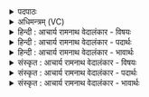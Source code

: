 <details><summary>पदपाठः</summary>

य꣡जि꣢꣯ष्ठम्। त्वा꣣। ववृमहे। देव꣢म्। दे꣣वत्रा꣢। हो꣡ता꣢꣯रम्। अ꣡म꣢꣯र्त्यम्। अ। म꣣र्त्यम्। अस्य꣢। य꣣ज्ञ꣡स्य꣢। सु꣣क्र꣡तु꣢म्। सु꣣। क्र꣡तु꣢꣯म्। १४१३।
</details>

<details><summary>अधिमन्त्रम् (VC)</summary>

- अग्निः
- सौभरि: काण्व:
- काकुभः प्रगाथः (विषमा ककुबुष्णिक्, समा सतोबृहती)
- ऋषभः
</details>

<details><summary>हिन्दी : आचार्य रामनाथ वेदालंकार - विषयः</summary>

प्रथम ऋचा की व्याख्या पूर्वार्चिक में ११२ क्रमाङ्क पर परमात्मा और राजा के विषय में की गयी थी। यहाँ आचार्य का विषय वर्णित करते हैं।
</details>

<details><summary>हिन्दी : आचार्य रामनाथ वेदालंकार - पदार्थः</summary>

पदार्थान्वयभाषाः -  हे अग्नि अर्थात् तेजस्वी विद्वन्! (यजिष्ठम्)अतिशय परमेश्वरपूजक वा पञ्चमहायज्ञों को करनेवाले, (देवत्रा देवम्)ज्ञान के प्रकाशक विद्वानों में भी विशिष्ट विद्वान्(होतारम्)सुख-प्रदाता, (अमर्त्यम्)यशःशरीर से अमर, (अस्य यज्ञस्य)इस विद्या-यज्ञ के(सुक्रतुम्)सुकर्ता(त्वा)आपको,हम विद्यार्थी(ववृमहे)आचार्यरूप में वरण करते हैं ॥१॥
</details>

<details><summary>हिन्दी : आचार्य रामनाथ वेदालंकार - भावार्थः</summary>

भावार्थभाषाः -  आस्तिक,याज्ञिक,चरित्रवान्,शिक्षण-कला में कुशल विद्वान् मनुष्य को ही पढ़ाने के काम में लगाना चाहिए ॥१॥
</details>

<details><summary>संस्कृत : आचार्य रामनाथ वेदालंकार - विषयः</summary>

तत्र प्रथमा ऋक् पूर्वार्चिके ११२ क्रमाङ्के परमात्मनृपत्योर्विषये व्याख्याता। अत्राचार्यविषयो वर्ण्यते।
</details>

<details><summary>संस्कृत : आचार्य रामनाथ वेदालंकार - पदार्थः</summary>

पदार्थान्वयभाषाः -  हे अग्ने तेजस्विन् विद्वन्! (यजिष्ठम्)अतिशयेन यष्टारं पञ्चमहायज्ञानां कर्तारं वा, (देवत्रा देवम्)ज्ञानप्रकाशकेषु विद्वत्स्वपि विशिष्टं विद्वांसम्, (होतारम्)सुखस्य प्रदातारम्, (अमर्त्यम्)यशःशरीरेण अमरम्, (अस्य यज्ञस्य)अस्य विद्यायज्ञस्य(सुक्रतुम्)सुकर्तारम्(त्वा)त्वाम्,वयम् विद्यार्थिनः(ववृमहे)आचार्यत्वेन वृणीमहे ॥१॥
</details>

<details><summary>संस्कृत : आचार्य रामनाथ वेदालंकार - भावार्थः</summary>

भावार्थभाषाः -  आस्तिको याज्ञिकश्चरित्रवान् शिक्षणकलाकुशलो विद्वानेव जनोऽध्यापनकर्मणि नियोज्यः ॥१॥
</details>